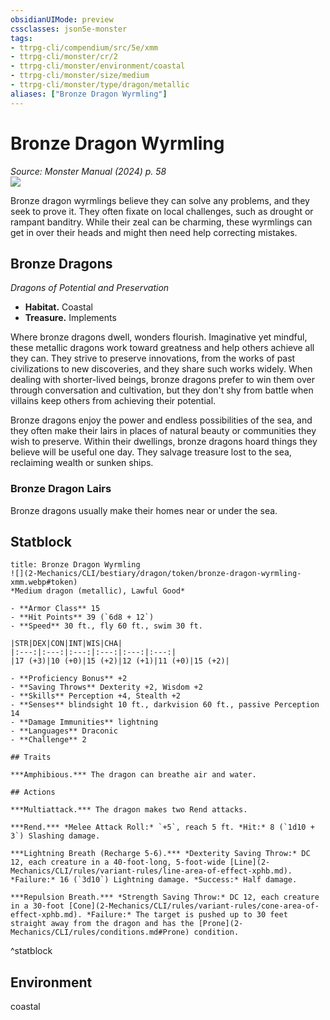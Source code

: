```yaml
---
obsidianUIMode: preview
cssclasses: json5e-monster
tags:
- ttrpg-cli/compendium/src/5e/xmm
- ttrpg-cli/monster/cr/2
- ttrpg-cli/monster/environment/coastal
- ttrpg-cli/monster/size/medium
- ttrpg-cli/monster/type/dragon/metallic
aliases: ["Bronze Dragon Wyrmling"]
---
```

# Bronze Dragon Wyrmling
*Source: Monster Manual (2024) p. 58*  
![](2-Mechanics/CLI/bestiary/dragon/img/bronze-dragon-wyrmling.webp#right)

Bronze dragon wyrmlings believe they can solve any problems, and they seek to prove it. They often fixate on local challenges, such as drought or rampant banditry. While their zeal can be charming, these wyrmlings can get in over their heads and might then need help correcting mistakes.

## Bronze Dragons

*Dragons of Potential and Preservation*

- **Habitat.** Coastal  
- **Treasure.** Implements  

Where bronze dragons dwell, wonders flourish. Imaginative yet mindful, these metallic dragons work toward greatness and help others achieve all they can. They strive to preserve innovations, from the works of past civilizations to new discoveries, and they share such works widely. When dealing with shorter-lived beings, bronze dragons prefer to win them over through conversation and cultivation, but they don't shy from battle when villains keep others from achieving their potential.

Bronze dragons enjoy the power and endless possibilities of the sea, and they often make their lairs in places of natural beauty or communities they wish to preserve. Within their dwellings, bronze dragons hoard things they believe will be useful one day. They salvage treasure lost to the sea, reclaiming wealth or sunken ships.

### Bronze Dragon Lairs

Bronze dragons usually make their homes near or under the sea.

## Statblock

```ad-statblock
title: Bronze Dragon Wyrmling
![](2-Mechanics/CLI/bestiary/dragon/token/bronze-dragon-wyrmling-xmm.webp#token)
*Medium dragon (metallic), Lawful Good*

- **Armor Class** 15 
- **Hit Points** 39 (`6d8 + 12`) 
- **Speed** 30 ft., fly 60 ft., swim 30 ft.

|STR|DEX|CON|INT|WIS|CHA|
|:---:|:---:|:---:|:---:|:---:|:---:|
|17 (+3)|10 (+0)|15 (+2)|12 (+1)|11 (+0)|15 (+2)|

- **Proficiency Bonus** +2
- **Saving Throws** Dexterity +2, Wisdom +2
- **Skills** Perception +4, Stealth +2
- **Senses** blindsight 10 ft., darkvision 60 ft., passive Perception 14
- **Damage Immunities** lightning
- **Languages** Draconic
- **Challenge** 2

## Traits

***Amphibious.*** The dragon can breathe air and water.

## Actions

***Multiattack.*** The dragon makes two Rend attacks.

***Rend.*** *Melee Attack Roll:* `+5`, reach 5 ft. *Hit:* 8 (`1d10 + 3`) Slashing damage.

***Lightning Breath (Recharge 5-6).*** *Dexterity Saving Throw:* DC 12, each creature in a 40-foot-long, 5-foot-wide [Line](2-Mechanics/CLI/rules/variant-rules/line-area-of-effect-xphb.md). *Failure:* 16 (`3d10`) Lightning damage. *Success:* Half damage.

***Repulsion Breath.*** *Strength Saving Throw:* DC 12, each creature in a 30-foot [Cone](2-Mechanics/CLI/rules/variant-rules/cone-area-of-effect-xphb.md). *Failure:* The target is pushed up to 30 feet straight away from the dragon and has the [Prone](2-Mechanics/CLI/rules/conditions.md#Prone) condition.
```
^statblock

## Environment

coastal